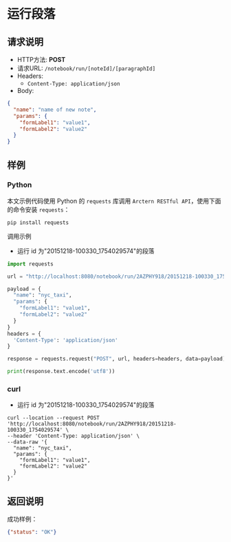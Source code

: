 # 运行段落

## 请求说明

- HTTP方法: **POST**
- 请求URL: `/notebook/run/[noteId]/[paragraphId]`
- Headers:
    - `Content-Type: application/json`
- Body:
```json
{
  "name": "name of new note",
  "params": {
    "formLabel1": "value1",
    "formLabel2": "value2"
  }
}
```

## 样例

### Python

本文示例代码使用 Python 的 `requests` 库调用 `Arctern RESTful API`，使用下面的命令安装 `requests`：

```shell
pip install requests
```

调用示例

- 运行 id 为"20151218-100330_1754029574"的段落

```python
import requests

url = "http://localhost:8080/notebook/run/2AZPHY918/20151218-100330_1754029574"

payload = {
  "name": "nyc_taxi",
  "params": {
    "formLabel1": "value1",
    "formLabel2": "value2"
  }
}
headers = {
  'Content-Type': 'application/json'
}

response = requests.request("POST", url, headers=headers, data=payload)

print(response.text.encode('utf8'))
```

### curl

- 运行 id 为"20151218-100330_1754029574"的段落

```shell
curl --location --request POST 'http://localhost:8080/notebook/run/2AZPHY918/20151218-100330_1754029574' \
--header 'Content-Type: application/json' \
--data-raw '{
  "name": "nyc_taxi",
  "params": {
    "formLabel1": "value1",
    "formLabel2": "value2"
  }
}'
```

## 返回说明

成功样例：

```json
{"status": "OK"}
```
